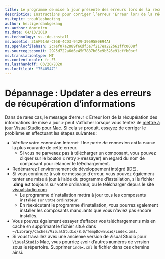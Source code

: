 ```yaml
---
title: Le programme de mise à jour présente des erreurs lors de la récupération des informations
description: Instructions pour corriger l’erreur 'Erreur lors de la récupération des informations de mise à jour' dans Visual Studio 2019 pour Mac
ms.topic: troubleshooting
author: heiligerdankgesang
ms.author: dominicn
ms.date: 04/13/2019
ms.technology: vs-ide-install
ms.assetid: 31AF914A-C66B-4CD3-9429-39695E0E94AE
ms.openlocfilehash: 2ccef07a2889f66df3e7f217ea292b61ffc0008f
ms.sourcegitcommit: 2975d722a6d6e45f7887b05e9b526e91cffb0bcf
ms.translationtype: MT
ms.contentlocale: fr-FR
ms.lasthandoff: 03/20/2020
ms.locfileid: "75405471"
---
```

# <a name="troubleshooting-updater-has-errors-retrieving-information"></a>Dépannage : Updater a des erreurs de récupération d’informations

Dans de rares cas, le message d’erreur « Erreur lors de la récupération des informations de mise à jour » peut s’afficher lorsque vous tentez de [mettre à jour Visual Studio pour Mac](update.md). Si cela se produit, essayez de corriger le problème en effectuant les étapes suivantes :

- Vérifiez votre connexion Internet. Une perte de connexion est la cause la plus courante de cette erreur.
  - Si vous ne parvenez pas à télécharger un composant, vous pouvez cliquer sur le bouton « retry » (ressayer) en regard du nom de composant pour relancer le téléchargement.
- Redémarrez l'environnement de développement intégré (IDE).
- Si vous continuez à voir ce message d’erreur, vous pouvez également tenter une mise à jour à l’aide du programme d’installation, si le fichier **.dmg** est toujours sur votre ordinateur, ou le télécharger depuis le site [visualstudio.com](https://visualstudio.microsoft.com/vs/mac/)
  - Le programme d’installation mettra à jour tous les composants installés sur votre ordinateur.
  - En réexécutant le programme d’installation, vous pourrez également installer les composants manquants que vous n’aviez pas encore installés.
- Vous pouvez également essayer d’effacer vos téléchargements mis en cache en supprimant le fichier situé dans `~/Library/Caches/VisualStudio/8.0/TempDownload/index.xml`.
- Si vous travaillez avec une ancienne version de Visual Studio pour `VisualStudio` Mac, vous pourriez avoir d’autres numéros de version sous le répertoire. Supprimer `index.xml` le fichier dans ces chemins ainsi.
